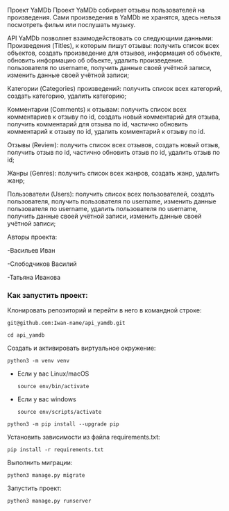 Проект YaMDb
Проект YaMDb собирает отзывы пользователей на произведения. Сами произведения в YaMDb не хранятся, здесь нельзя посмотреть фильм или послушать музыку.

API YaMDb позволяет взаимодействовать со следующими данными:
 Произведения (Titles), к которым пишут отзывы: получить список всех объектов, создать произведение для отзывов, информация об объекте, обновить информацию об объекте, удалить произведение. пользователя по username, получить данные своей учётной записи, изменить данные своей учётной записи;

 Категории (Categories) произведений: получить список всех категорий, создать категорию, удалить категорию;

 Комментарии (Comments) к отзывам: получить список всех комментариев к отзыву по id, создать новый комментарий для отзыва, получить комментарий для отзыва по id, частично обновить комментарий к отзыву по id, удалить комментарий к отзыву по id.

 Отзывы (Review): получить список всех отзывов, создать новый отзыв, получить отзыв по id, частично обновить отзыв по id, удалить отзыв по id;

 Жанры (Genres): получить список всех жанров, создать жанр, удалить жанр;

 Пользователи (Users): получить список всех пользователей, создать пользователя, получить пользователя по username, изменить данные пользователя по username, удалить пользователя по username, получить данные своей учётной записи, изменить данные своей учётной записи;

Авторы проекта:
   
   -Васильев Иван

   -Слободчиков Василий

   -Татьяна Иванова


### Как запустить проект:

Клонировать репозиторий и перейти в него в командной строке:

```
git@github.com:Iwan-name/api_yamdb.git
```

```
cd api_yamdb
```

Cоздать и активировать виртуальное окружение:

```
python3 -m venv venv
```

- Если у вас Linux/macOS

  ```
  source env/bin/activate
  ```

- Если у вас windows

  ```
  source env/scripts/activate
  ```

```
python3 -m pip install --upgrade pip
```

Установить зависимости из файла requirements.txt:

```
pip install -r requirements.txt
```

Выполнить миграции:

```
python3 manage.py migrate
```

Запустить проект:

```
python3 manage.py runserver
```
